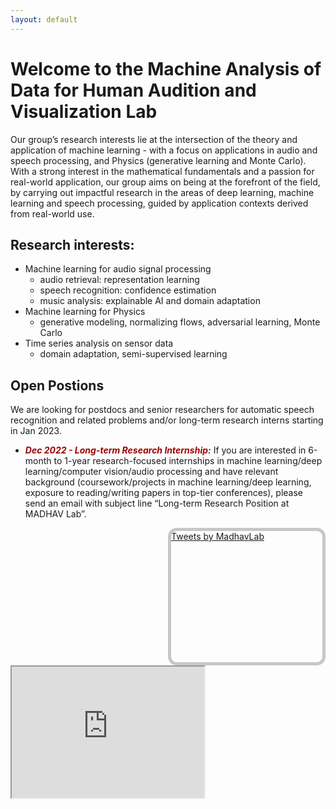 ```yaml
---
layout: default
---
```

# **Welcome to the Machine Analysis of Data for Human Audition and Visualization Lab**
Our group’s research interests lie at the intersection of the theory and application 
of machine learning - with a focus on applications in audio and speech processing, and
Physics (generative learning and Monte Carlo). With a strong interest in the mathematical fundamentals and a passion for real-world application, our group aims on being at the forefront of 
the field, by carrying out impactful research in the areas of deep learning, 
machine learning and speech processing, guided by application contexts derived 
from real-world use.
    
## Research interests:

- Machine learning for audio signal processing
    - audio retrieval: representation learning
    - speech recognition: confidence estimation
    - music analysis: explainable AI and domain adaptation
- Machine learning for Physics
    - generative modeling, normalizing flows, adversarial learning, Monte Carlo
- Time series analysis on sensor data
    - domain adaptation, semi-supervised learning

## Open Postions

We are looking for postdocs and senior researchers for automatic speech recognition and related problems and/or long-term research interns starting in Jan 2023.

- <span style="color:rgb(159, 0, 0)"><b>*Dec 2022 - Long-term Research Internship:*</b></span> If you are interested in 6-month to 1-year research-focused internships in machine learning/deep learning/computer vision/audio processing and have relevant background (coursework/projects in machine learning/deep learning, exposure to reading/writing papers in top-tier conferences), please send an email with subject line “Long-term Research Position at MADHAV Lab”. 

<!-- - <span style="color:rgb(159, 0, 0)"><b>*Dec 2022 - MS(R):*</b></span> If you are already an MS(R) student at IIT K, and are intersted in working in the lab, please send an email with the subject line "MSR Supervision at MADHAVLab". We are always looking for motivated students in this category. -->

<!-- - <span style="color:rgb(159, 0, 0)"><b>*Dec 2021 - PhD:*</b></span> We will be recruiting students through our PhD programme in Nov/Dec 2022. Kindly see this [<ins>EE department</ins>](https://iitk.ac.in/ee/admissions) link for details. -->


<!--twitter box-->
<div class="tweets" style="height: 15em; float: right; width: 48%; border-radius: 1em ;border: 5px solid rgb(199, 199, 199); overflow-y: auto;">
    <a class="twitter-timeline" href=
           "https://twitter.com/madhavlab">
          <!-- In your code value of href tag will be changed -->
          Tweets by MadhavLab
    </a>
    
<script async src="https://platform.twitter.com/widgets.js" charset="utf-8"></script>
<!-- It's a javascript file which will perform all actions which we need to show tweets-->
</div>
<!--You tube video--->
<iframe style="height: 15em; width: 22em" src="https://www.youtube.com/embed/RhdsAG-0lg8" title="YouTube video player" frameborder="1" allow="accelerometer; autoplay; clipboard-write; encrypted-media; gyroscope; picture-in-picture" allowfullscreen></iframe>
<!-- <iframe width="300" height="200" src="https://www.youtube.com/embed/RhdsAG-0lg8" title="YouTube video player" frameborder="1" allow="accelerometer; autoplay; clipboard-write; encrypted-media; gyroscope; picture-in-picture" allowfullscreen></iframe> -->